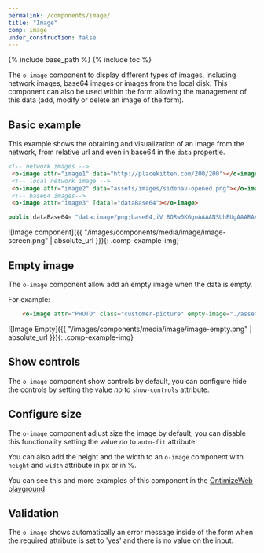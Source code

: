 ```yaml
---
permalink: /components/image/
title: "Image"
comp: image
under_construction: false
---
```

{% include base_path %}
{% include toc %}


The `o-image` component to display different types of images, including network images, base64 images or images from the local disk.
This component can also be used within the form allowing the management of this data (add, modify or delete an image of the form).

## Basic example

This example shows the obtaining and visualization of an image from the network, from relative url and even in base64 in the `data` propertie.
```html
<!-- network images -->
 <o-image attr="image1" data="http://placekitten.com/200/200"></o-image>
 <!-- local network image -->
 <o-image attr="image2" data="assets/images/sidenav-opened.png"></o-image>
 <!-- base64 images-->
 <o-image attr="image3" [data]="dataBase64"></o-image>

```
```js
public dataBase64= "data:image/png;base64,iV BORw0KGgoAAAANSUhEUgAAABAAAAAQCAYAAAAf8/9hAAAABGdBTUEAAK/INwWK6QAAABl0RVh0U29mdHd hcmUAQWRvYmUgSW1hZ2VSZWFkeXHJZTwAAAHjSURBVDjLdZO/alVBEMZ/5+TemxAbFUUskqAoSOJNp4KC 4AsoPoGFIHY+gA+jiJXaKIiChbETtBYLUbSMRf6Aydndmfks9kRjvHdhGVh2fvN9uzONJK7fe7Ai6algA 3FZCAmQqEF/dnihpK1v7x7dPw0woF64Izg3Xl5s1n9uIe0lQYUFCtjc+sVuEqHBKfpVAXB1vLzQXFtdYP HkGFUCoahVo1Y/fnie+bkBV27c5R8A0pHxyhKvPn5hY2MHRQAQeyokFGJze4cuZfav3gLNYDTg7Pklzpw 4ijtIQYRwFx6BhdjtCk+erU0CCPfg+/o2o3ZI13WUlLGo58YMg+GIY4dmCWkCAAgPzAspJW5ePFPlV3VI 4uHbz5S5IQfy/yooHngxzFser30iFcNcuAVGw3A0Ilt91IkAsyCXQg5QO0szHEIrogkiguwN2acCoJhjn ZGKYx4Ujz5WOA2YD1BMU+BBSYVUvNpxkXuIuWgbsOxTHrG3UHIFWIhsgXtQQpTizNBS5jXZQkhkcywZqQ QlAjdRwiml7wU5xWLaL1AvZa8WIjALzIRZ7YVWDW5CiIj48Z8F2pYLl1ZR0+AuzEX0UX035mxIkLq0dhD w5vXL97fr5O3rfwQHJhPx4uuH57f2AL8BfPrVlrs6xwsAAAAASUVORK5CYII=";
```

![Image component]({{ "/images/components/media/image/image-screen.png" | absolute_url }}){: .comp-example-img}

## Empty image
The `o-image` component allow add an empty image when the data is empty.

For example:
```html
    <o-image attr="PHOTO" class="customer-picture" empty-image="./assets/images/no-image.png" ></o-image>
```

![Image Empty]({{ "/images/components/media/image/image-empty.png" | absolute_url }}){: .comp-example-img}


## Show controls
The `o-image` component show controls by default, you can configure hide the controls by setting the value *no* to `show-controls` attribute.


## Configure size
The `o-image` component adjust size the image by default, you can disable this functionality setting the value *no* to `auto-fit` attribute.

You can also add the height and the width to an `o-image` component with `height` and `width` attribute in px or in %.

You can see this and more examples of this component in the [OntimizeWeb playground]({{site.playgroundurl}}/main/media)


## Validation

The `o-image` shows automatically an error message inside of the form when the required attribute is set to 'yes' and there is no value on the input.